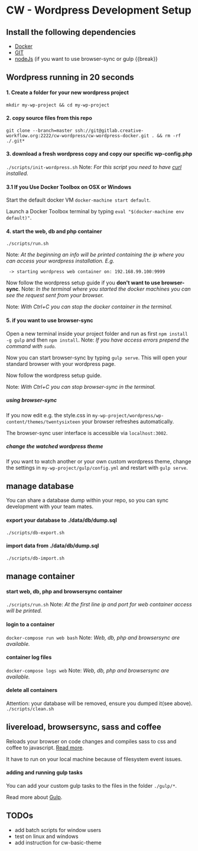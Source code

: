 # CW - Wordpress Development Setup

## Install the following dependencies
  * [Docker](https://docs.docker.com/engine/installation)
  * [GIT](https://git-scm.com/book/en/v2/Getting-Started-Installing-Git)
  * [nodeJs](https://nodejs.org) (if you want to use browser-sync or gulp
{{break}}

## Wordpress running in 20 seconds

#### 1. Create a folder for your new wordpress project
``mkdir my-wp-project && cd my-wp-project``


#### 2. copy source files from this repo
``git clone --branch=master ssh://git@gitlab.creative-workflow.org:2222/cw-wordpress/cw-wordpress-docker.git . && rm -rf ./.git*``

#### 3. download a fresh wordpress copy and copy our specific wp-config.php
``./scripts/init-wordpress.sh`` Note: *For this script you need to have [curl](https://curl.haxx.se/) installed.*

#### 3.1 If you Use Docker Toolbox  on OSX or Windows
Start the default docker VM ``docker-machine start default``.

Launch a Docker Toolbox terminal by typing ``eval "$(docker-machine env default)"``.

#### 4. start the web, db and php container
``./scripts/run.sh``

Note: *At the beginning an info will be printed containing the ip where you can access your wordpress installation. E.g.*

```
 -> starting wordpress web container on: 192.168.99.100:9999
 ```

 Now follow the wordpress setup guide if you **don't want to use browser-sync**. Note: *In the terminal where you started the docker machines you can see the request sent from your browser.*

 Note: *With Ctrl+C you can stop the docker container in the terminal.*

#### 5. if you want to use browser-sync
Open a new terminal inside your project folder and run as first ``npm install -g gulp`` and then ``npm install``. Note: *If you have access errors prepend the command with ``sudo``.*

Now you can start browser-sync by typing ``gulp serve``. This will open your standard browser with your wordpress page.

Now follow the wordpress setup guide.

Note: *With Ctrl+C you can stop browser-sync in the terminal.*

##### using browser-sync

If you now edit e.g. the style.css in ``my-wp-project/wordpress/wp-content/themes/twentysixteen`` your browser refreshes automatically.

The browser-sync user interface is accessible via ``localhost:3002``.

##### change the watched wordpress theme

If you want to watch another or your own custom wordpress theme, change the settings in ``my-wp-project/gulp/config.yml`` and restart with ``gulp serve``.

## manage database
You can share a database dump within your repo, so you can sync development with your team mates.
#### export your database to ./data/db/dump.sql
``./scripts/db-export.sh``

#### import data from ./data/db/dump.sql
``./scripts/db-import.sh``

## manage container
#### start web, db, php and browsersync container
``./scripts/run.sh`` Note: *At the first line ip and port for web container access will be printed.*

#### login to a container
``docker-compose run web bash`` Note: *Web, db, php and browsersync are available.*

#### container log files
``docker-compose logs web`` Note: *Web, db, php and browsersync are available.*

#### delete all containers
Attention: your database will be removed, ensure you dumped it(see above).
``./scripts/clean.sh``

## livereload, browsersync, sass and coffee
Reloads your browser on code changes and compiles sass to css and coffee to javascript. [Read more](https://www.browsersync.io/).

It have to run on your local machine because of filesystem event issues.

#### adding and running gulp tasks
You can add your custom gulp tasks to the files in the folder ``./gulp/*``.

Read more about [Gulp](https://github.com/gulpjs/gulp/blob/master/docs/API.md).

## TODOs
  * add batch scripts for window users
  * test on linux and windows
  * add instruction for cw-basic-theme
